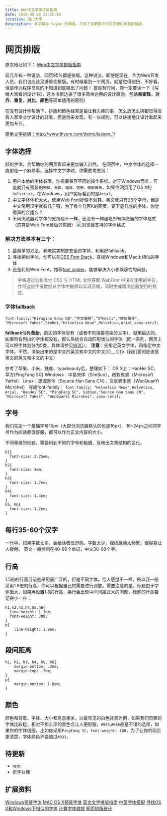 ```yaml
---
title: Web中文字体排版指南
date: 2019-05-09 21:25:10
location: 四川大學
description: 本文轉自 Voyax 的博客。介紹了在網頁中中文字體和段落的排版。
---
```

# 网页排版

原文地址如下： [Web中文字体排版指南](https://www.voyax.me/posts/59710/)

前几年有一种说法，网页95%都是排版。这种说法，即使是现在，作为Web开发人员，我们也应该足够重视排版。有时候看到一个网页，就是觉得别扭，不好看，但是作为程序员真的不知道到底哪出了问题！
要是有时间，你一定要读一下《写给大家看的设计书》，这本书里边讲了很多简单适用的设计原则，包括**亲密性**，**对齐**，**重复**，**对比**，**颜色**等简单适用的原则）

在没有设计师帮助下，排版和颜色经常是最让我头疼的事，怎么放怎么挑都觉得没有人家专业学设计的好看，但是后来发现，有一些规则，可以快速地让设计看起来更加专业。

[简单文字排版：](http://www.lhyum.com/demo/lesson_1/)<http://www.lhyum.com/demo/lesson_1/>

## 字体选择

好的字体，会帮助你的网页看起来更加输入自然。
在网页中，中文字体的选择一直都是一个麻烦事，选择中文字体时，你需要考虑到：

1. 用户本地的字体有限，你需要兼容不同的操作系统。对于Windows而言，可能就只有预装的`宋体、黑体、楷体、仿宋、微软雅黑`，如果你网页用了OS X的`Helvetica`，在Windows，用户实际看到的是`Arial`。
2. 中文字体体积太大，使用Web Font好像不划算。英文就只有26个字母，但是中文常用汉字就有几千呀，为了看个几百K的网页，要下载几兆的字体，你觉得真的合适么？
3. 不同浏览器对字体的支持也不一样，还没有一种通吃所有浏览器的字体格式（这算是Web Font难做的原因）
   ![浏览器支持的字体格式](http://7fvhf8.com1.z0.glb.clouddn.com/blog/20150127172229900.png)

### 解决方法基本有三个：

1. 最简单的方法，老老实实制定安全的字体，利用好fallback。
2. 寻找相似字体，你可以在[CSS Font Stack](http://www.cssfontstack.com/)，查找Windows和Mac上相似的字体
3. 还是利用Web Font，推荐[font spider](http://font-spider.org/)，能够解决大小和兼容性的问题。

> 字蛛通过分析本地 CSS 与 HTML 文件获取 WebFont 中没有使用的字符，并将这些字符数据从字体中删除以实现压缩，同时生成跨浏览器使用的格式。

### 字体fallback

```
font-family:"Hiragino Sans GB","华文细黑","STHeiti","微软雅黑", "Microsoft YaHei",SimHei,"Helvetica Neue",Helvetica,Arial,sans-serif;
```

**fallback**俗称**备胎**，前边的字体没有（或者不包括要渲染的文字），就用后边的，如果所有列出的字体都没有，那么系统会自动匹配类似的字体（同一系列，网页上可以把字体划分为5类，具体请参见[W3C](http://www.w3.org/Style/Examples/007/fonts.en.html)）。
**注意**：先指定英文字体，再指定中文字体。不然，渲染出来的是中文的英文和中文的中文(⊙﹏⊙)b（我们要的应该是英文的英文和中文的中文）

参考了苹果、小米、魅族、typebeauty后，整理如下：
OS X上：HanHei SC，苹方(PingFang SC)
Windows：中易宋体（SimSun），微软雅黑（Microsoft YaHei）
Linux：思源黑体（Source Han Sans CN），文泉驿米黑（WenQuanYi Microhei）
写成font-family：
`font-family: "Helvetica Neue",Helvetica, Arial, "HanHei SC", "PingFang SC", SimSun,"Source Han Sans CN", "Microsoft YaHei", "WenQuanYi Microhei", sans-serif;`

## 字号

我们先定一个基础字号16px（大部分浏览器默认的也是16px），16~24px之间的字号作为阅读都很舒服，都可以作为正文内容的大小。

不同等级的标题，需要用到不同的字号和粗细，反映出文章结构的变化。

```
h1{
  font-size: 2.25em;
}
h2{
  font-size: 2em;
}
h3{
  font-size: 1.7em;
}
h4{
  font-size: 1.4em;
}
h5, h6{
  font-size: 1.2em;
}
```

## 每行35-60个汉字

一行中，如果字数太多，会给读者压迫感。字数太少，视线跳动太频繁，很容易让人疲倦。
英文一般控制在40-90个单词，中文30-60个字。

## 行高

1.5倍的行高目前是采用最广泛的，但是不同字体，给人感觉不一样，所以我一般采用1.8倍的行高，你可以根据自己的需要进行调整。需要注意的是，标题由于字体很大，如果再设置1.8的行高，换行会出现中间间距过大的问题，标题的行高要记得小一些：

```
h1,h2,h3,h4,h5,h6{
  line-height: 1.1em;
  font-weight: 300;
}
p{
    line-height: 1.8em;
}
```

## 段间距离

```
h1, h2, h3, h4, h5, h6{
    margin-bottom: .2em;
    margin-top: .7em;
}
p{
    margin-bottom: 1.8em;
}
```

## 颜色

颜色和背景、字体、大小都息息相关。以最常见的白色背景为例，如果我们页面的字体比较粗，相对不那么深的黑色会让人更舒服，`#555`,`#666`都是不错的选择，如果你的字体很细，比如你采用`PingFang SC`，`font-weight: 100`，为了让你的网页更清楚，字体颜色不要超过`#333`。

## 待更新

+ rem
+ 断字处理

## 扩展资料

[Windows预装字体](https://en.wikipedia.org/wiki/List_of_typefaces_included_with_Microsoft_Windows)
[MAC OS X预装字体](https://en.wikipedia.org/wiki/List_of_typefaces_included_with_OS_X)
[英文文字排版指南](http://typogui.de/)
[中英字体搭配](http://www.uisdc.com/fonts-for-quick-reading)
[寻找OS X和Windows下相似的字体](http://www.cssfontstack.com/)
[计算字体缩放](http://www.modularscale.com/?16&px&1.5&web&text)
[网页排版统计](https://www.smashingmagazine.com/2015/08/typographic-patterns-in-html-newsletter-email-design/)
